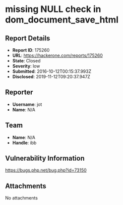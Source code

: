 # missing NULL check in dom_document_save_html

## Report Details
- **Report ID**: 175260
- **URL**: https://hackerone.com/reports/175260
- **State**: Closed
- **Severity**: low
- **Submitted**: 2016-10-12T00:15:37.993Z
- **Disclosed**: 2019-11-12T09:20:37.947Z

## Reporter
- **Username**: jot
- **Name**: N/A

## Team
- **Name**: N/A
- **Handle**: ibb

## Vulnerability Information
https://bugs.php.net/bug.php?id=73150

## Attachments
No attachments
